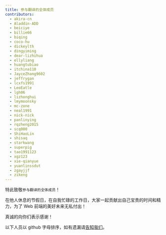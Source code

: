 ```yaml
---
title: 参与翻译的全体成员
contributors:
  - akira-cn
  - Aladdin-ADD
  - beiciye
  - billie66
  - biqing
  - coco-hu
  - dickeylth
  - dingyiming
  - dear-lizhihua
  - ellyliang
  - huangtubiao
  - itchina110
  - JayceZhang9602
  - jeffrygan
  - lcxfs1991
  - LeoEatle
  - lgh06
  - lizhonghui
  - lmymoonsky
  - mc-zone
  - neal1991
  - nick-nick
  - panlinying
  - rqzheng2015
  - scq000
  - ShiHaoLin
  - shisaq
  - starkwang
  - superpig
  - tao1991123
  - xgz123
  - xie-qianyue
  - yuanlinssdut
  - zgayjjf
  - zikeng
---
```


特此致敬`参与翻译的全体成员`！


在他人休息的节假日，在自我忙碌的工作日，大家一起贡献出自己宝贵的时间和精力，为了 Web 前端的美好未来无私付出！


真诚的向你们表示感谢！


以下人员以 github 字母排序，如有遗漏请[告知我们](https://github.com/webpack-china/webpack.js.org/issues)。
